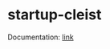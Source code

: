# startup-cleist

Documentation: [link](https://documenter.getpostman.com/view/2451293/2s8YsuvsAS#623dbae6-16fe-415a-bc95-674d14afa8a3)
